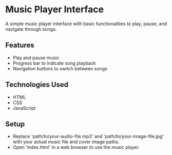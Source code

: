 
# Music Player Interface

A simple music player interface with basic functionalities to play, pause, and navigate through songs.

## Features
- Play and pause music
- Progress bar to indicate song playback
- Navigation buttons to switch between songs

## Technologies Used
- HTML
- CSS
- JavaScript

## Setup
- Replace 'path/to/your-audio-file.mp3' and 'path/to/your-image-file.jpg' with your actual music file and cover image paths.
- Open 'index.html' in a web browser to use the music player.

